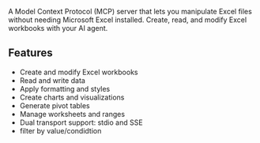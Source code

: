 


A Model Context Protocol (MCP) server that lets you manipulate Excel files without needing Microsoft Excel installed. Create, read, and modify Excel workbooks with your AI agent.

## Features

- Create and modify Excel workbooks
-  Read and write data
-  Apply formatting and styles
-  Create charts and visualizations
-  Generate pivot tables
-  Manage worksheets and ranges
-  Dual transport support: stdio and SSE
- filter by value/condidtion
